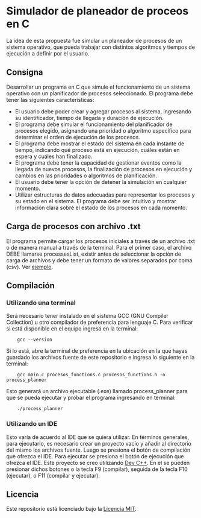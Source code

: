 # Simulador de planeador de proceos en C

La idea de esta propuesta fue simular un planeador de procesos de un sistema operativo, que pueda trabajar con distintos algoritmos y tiempos de ejecución a definir por el usuario.

## Consigna

Desarrollar un programa en C que simule el funcionamiento de un sistema operativo con un planificador de procesos seleccionado. El programa debe tener las siguientes características:

-   El usuario debe poder crear y agregar procesos al sistema, ingresando su identificador, tiempo de llegada y duración de ejecución.
-   El programa debe simular el funcionamiento del planificador de procesos elegido, asignando una prioridad o algoritmo específico para determinar el orden de ejecución de los procesos.
-   El programa debe mostrar el estado del sistema en cada instante de tiempo, indicando qué proceso está en ejecución, cuáles están en espera y cuáles han finalizado.
-   El programa debe tener la capacidad de gestionar eventos como la llegada de nuevos procesos, la finalización de procesos en ejecución y cambios en las prioridades o algoritmos de planificación.
-   El usuario debe tener la opción de detener la simulación en cualquier momento.
-   Utilizar estructuras de datos adecuadas para representar los procesos y su estado en el sistema. El programa debe ser intuitivo y mostrar información clara sobre el estado de los procesos en cada momento.

## Carga de procesos con archivo .txt

El programa permite cargar los procesos iniciales a través de un archivo .txt o de manera manual a través de la terminal. Para el primer caso, el archivo DEBE llamarse processesList, existir antes de seleccionar la opción de carga de archivos y debe tener un formato de valores separados por coma (csv). Ver [ejemplo](https://github.com/sfonzo96/process_planner-C/blob/main/processesList.txt).

## Compilación

### Utilizando una terminal

Será necesario tener instalado en el sistema GCC (GNU Compiler Collection) u otro compilador de preferencia para lenguaje C.
Para verificar si está disponible en el equipo ingresá en la terminal:

```
    gcc --version
```

Si lo está, abre la terminal de preferencia en la ubicación en la que hayas guardado los archivos fuente de este repositorio e ingresa lo siguiente en la terminal:

```
    gcc main.c procesos_functions.c procesos_functions.h -o process_planner
```

Esto generará un archivo ejecutable (.exe) llamado process_planner para que se pueda ejecutar y probar el programa ingresando en terminal:

```
    ./process_planner
```

### Utilizando un IDE

Esto varía de acuerdo al IDE que se quiera utilizar. En términos generales, para ejecutarlo, es necesario crear un proyecto vacío y añadir al directorio del mismo los archivos fuente. Luego se presiona el botón de compilación que ofrezca el IDE. Para ejecutar se presiona el botón de ejecución que ofrezca el IDE.
Este proyecto se creo utilizando [Dev C++](https://sourceforge.net/projects/orwelldevcpp/). En el se pueden presionar dichos botones o la tecla F9 (compilar), seguida de la tecla F10 (ejecutar), o F11 (compilar y ejecutar).

## Licencia

Este repositorio está licenciado bajo la [Licencia MIT](LICENSE).
